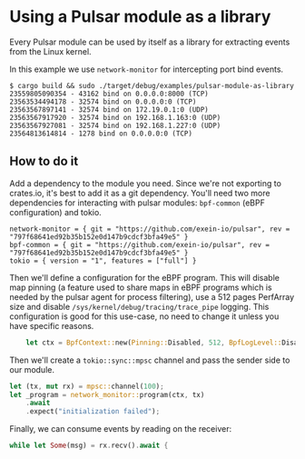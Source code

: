 # Using a Pulsar module as a library

Every Pulsar module can be used by itself as a library for extracting events
from the Linux kernel.

In this example we use `network-monitor` for intercepting port bind events.
```
$ cargo build && sudo ./target/debug/examples/pulsar-module-as-library
23559805090354 - 43162 bind on 0.0.0.0:8000 (TCP)
23563534494178 - 32574 bind on 0.0.0.0:0 (TCP)
23563567897141 - 32574 bind on 172.19.0.1:0 (UDP)
23563567917920 - 32574 bind on 192.168.1.163:0 (UDP)
23563567927081 - 32574 bind on 192.168.1.227:0 (UDP)
23564813614814 - 1278 bind on 0.0.0.0:0 (TCP)
```

## How to do it

Add a dependency to the module you need. Since we're not exporting to crates.io,
it's best to add it as a git dependency. You'll need two more dependencies for
interacting with pulsar modules: `bpf-common` (eBPF configuration) and tokio.

```
network-monitor = { git = "https://github.com/exein-io/pulsar", rev = "797f68641ed92b35b152e0d147b9cdcf3bfa49e5" }
bpf-common = { git = "https://github.com/exein-io/pulsar", rev = "797f68641ed92b35b152e0d147b9cdcf3bfa49e5" }
tokio = { version = "1", features = ["full"] }
```

Then we'll define a configuration for the eBPF program. This will disable map
pinning (a feature used to share maps in eBPF programs which is needed by the
pulsar agent for process filtering), use a 512 pages PerfArray size and disable
`/sys/kernel/debug/tracing/trace_pipe` logging.
This configuration is good for this use-case, no need to change it unless you
have specific reasons.
```rust
    let ctx = BpfContext::new(Pinning::Disabled, 512, BpfLogLevel::Disabled).unwrap();
```

Then we'll create a `tokio::sync::mpsc` channel and pass the sender side to our
module.
```rust
let (tx, mut rx) = mpsc::channel(100);
let _program = network_monitor::program(ctx, tx)
    .await
    .expect("initialization failed");
```

Finally, we can consume events by reading on the receiver:
```rust
while let Some(msg) = rx.recv().await {
```
